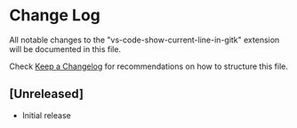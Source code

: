 # Change Log

All notable changes to the "vs-code-show-current-line-in-gitk" extension will be documented in this file.

Check [Keep a Changelog](http://keepachangelog.com/) for recommendations on how to structure this file.

## [Unreleased]

- Initial release
